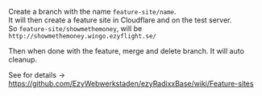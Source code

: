 Create a branch with the name `feature-site/name`.  
It will then create a feature site in Cloudflare and on the test server.  
So `feature-site/showmethemoney`, will be `http://showmethemoney.wingo.ezyflight.se/`

Then when done with the feature, merge and delete branch. It will auto cleanup.

See for details -> https://github.com/EzyWebwerkstaden/ezyRadixxBase/wiki/Feature-sites